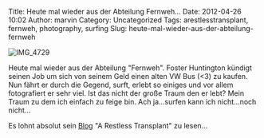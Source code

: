 Title: Heute mal wieder aus der Abteilung  Fernweh...
Date: 2012-04-26 10:02
Author: marvin
Category: Uncategorized
Tags: arestlesstransplant, fernweh, photography, surfing
Slug: heute-mal-wieder-aus-der-abteilung-fernweh

![IMG_4729]({filename}/images/IMG_4729.jpg)

Heute mal wieder aus der Abteilung "Fernweh". Foster Huntington kündigt
seinen Job um sich von seinem Geld einen alten VW Bus (\<3) zu kaufen.
Nun fährt er durch die Gegend, surft, erlebt so einiges und vor allem
fotografiert er sehr viel. Ist das nicht der große Traum den er lebt?
Mein Traum zu dem ich einfach zu feige bin. Ach ja...surfen kann ich
nicht...noch nicht...

Es lohnt absolut sein [Blog](http://www.arestlesstransplant.com/) "A
Restless Transplant" zu lesen...


